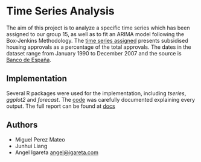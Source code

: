 # Time Series Analysis

The aim of this project is to analyze a specific time series which has been assigned to our group 15, as well as to fit an ARIMA model following the Box-Jenkins Methodology. The [time series assigned](./data/data_g15.xlsx) presents subsidised housing approvals as a percentage of the total approvals. The dates in the dataset range from January 1990 to December 2007 and the source is [Banco de España](www.bde.es).

## Implementation

Several R packages were used for the implementation, including _tseries_, _ggplot2_ and _forecast_. The [code](./time_series_analysis.R) was carefully documented explaining every output. The full report can be found at [docs](./docs/time_series_analysis_report.pdf)

## Authors

- Miguel Perez Mateo
- Junhui Liang
- Angel Igareta [angel@igareta.com](mailto:angel@igareta.com)
